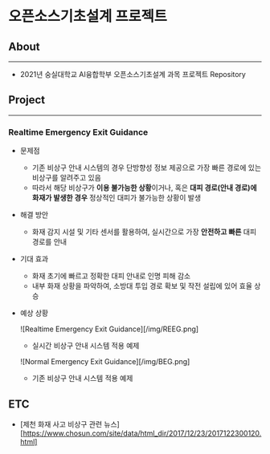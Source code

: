 # 오픈소스기초설계 프로젝트

## About

---

- 2021년 숭실대학교 AI융합학부 오픈소스기초설계 과목 프로젝트 Repository



## Project

---

### Realtime Emergency Exit Guidance

- 문제점
  - 기존 비상구 안내 시스템의 경우 단방향성 정보 제공으로 가장 빠른 경로에 있는 비상구를 알려주고 있음
  - 따라서 해당 비상구가 **이용 불가능한 상황**이거나, 혹은 **대피 경로(안내 경로)에 화재가 발생한 경우** 정상적인 대피가 불가능한 상황이 발생
- 해결 방안
  - 화재 감지 시설 및 기타 센서를 활용하여, 실시간으로 가장 **안전하고 빠른** 대피 경로를 안내
- 기대 효과
  - 화재 초기에 빠르고 정확한 대피 안내로 인명 피해 감소
  - 내부 화재 상황을 파악하여, 소방대 투입 경로 확보 및 작전 설립에 있어 효율 상승



- 예상 상황

  ![Realtime Emergency Exit Guidance][/img/REEG.png]

  - 실시간 비상구 안내 시스템 적용 예제

  ![Normal Emergency Exit Guidance][/img/BEG.png]

  - 기존 비상구 안내 시스템 적용 예제



## ETC

- [제천 화재 사고 비상구 관련 뉴스][https://www.chosun.com/site/data/html_dir/2017/12/23/2017122300120.html]